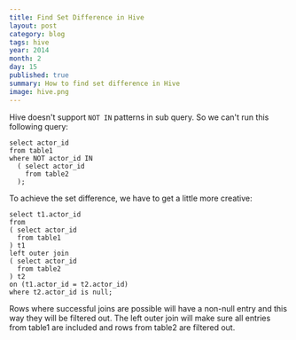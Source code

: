 ```yaml
---
title: Find Set Difference in Hive 
layout: post 
category: blog
tags: hive
year: 2014
month: 2
day: 15
published: true
summary: How to find set difference in Hive 
image: hive.png
---
```


Hive doesn't support `NOT IN` patterns in sub query. 
So we can't run this following query:

    select actor_id
    from table1
    where NOT actor_id IN 
      ( select actor_id
        from table2
      );

To achieve the set difference, we have to get a little more creative: 

    select t1.actor_id
    from 
    ( select actor_id
      from table1
    ) t1
    left outer join 
    ( select actor_id
      from table2
    ) t2
    on (t1.actor_id = t2.actor_id)
    where t2.actor_id is null;

Rows where successful joins are possible will have a non-null entry and this way they will be filtered out. The left outer join will make sure all entries from table1 are included and rows from table2 are filtered out. 